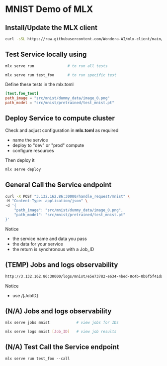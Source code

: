 # MNIST Demo of MLX

## Install/Update the MLX client
```bash
curl -sSL https://raw.githubusercontent.com/Wondera-AI/mlx-client/main/install.sh | bash
```

## Test Service locally using
```bash
mlx serve run               # to run all tests

mlx serve run test_foo      # to run specific test
```

Define these tests in the mlx.toml

```toml
[test.foo_test]
path_image = "src/mnist/dummy_data/image_0.png"
path_model = "src/mnist/pretrained/test_mnist.pt"
```

## Deploy Service to compute cluster

Check and adjust configuration in **mlx.toml** as required
- name the service
- deploy to "dev" or "prod" compute
- configure resources

Then deploy it

```bash
mlx serve deploy
```

## General Call the Service endpoint
```bash
curl -X POST "3.132.162.86:30000/handle_request/mnist" \
-H "Content-Type: application/json" \
-d '{
    "path_image": "src/mnist/dummy_data/image_0.png",
    "path_model": "src/mnist/pretrained/test_mnist.pt"
}'
```
Notice
- the service name and data you pass
- the data for your service
- the return is synchronous with a Job_ID

## (TEMP) Jobs and logs observability
```txt
http://3.132.162.86:30000/logs/mnist/e5e73782-e634-4bed-8c4b-0b6f5f41dae1
```
Notice
- use /[JobID]

## (N/A) Jobs and logs observability
```bash 
mlx serve jobs mnist            # view jobs for IDs

mlx serve logs mnist [Job_ID]   # view job results
```

## (N/A) Test Call the Service endpoint
```
mlx serve run test_foo --call
```
